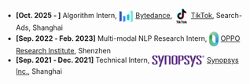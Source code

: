 - **[Oct. 2025 ‑ ]** Algorithm Intern, <img src="assets/img/bytedance-color.png" style="height: 30px; vertical-align: middle; margin: 0 0px;"/> <a href="https://www.bytedance.com/en">Bytedance</a>, <img src="assets/img/tiktok-logo.png" style="height: 30px; vertical-align: middle; margin: 0 0px;"/> <a href="http://www.tiktok.com/business/">TikTok</a>, Search-Ads, Shanghai
- **[Sep. 2022 ‑ Feb. 2023]** Multi-modal NLP Research Intern, <img src="assets/img/logo_oppo.png" style="height: 30px; vertical-align: middle; margin: 0 0px;"/> <a href="https://www.oppo.com/en/proposal-2022/">OPPO Research Institute</a>, Shenzhen
- **[Sep. 2021 ‑ Dec. 2021]** Technical Intern, <img src="assets/img/logo_synopsys.png" style="height: 25px; vertical-align: middle; margin: 0;"/> <a href="https://www.synopsys.com/">Synopsys Inc.</a>, Shanghai